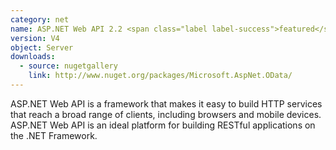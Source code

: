 ```yaml
---
category: net
name: ASP.NET Web API 2.2 <span class="label label-success">featured</span>
version: V4
object: Server
downloads:
  - source: nugetgallery
    link: http://www.nuget.org/packages/Microsoft.AspNet.OData/
---
```

ASP.NET Web API is a framework that makes it easy to build HTTP services that reach a broad range of clients, including browsers and mobile devices. ASP.NET Web API is an ideal platform for building RESTful applications on the .NET Framework.  
